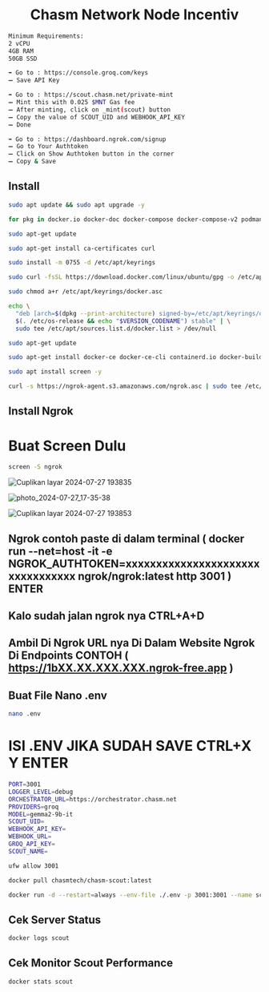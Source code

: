 <h1 align="center">Chasm Network Node Incentiv</h1> 

```bash
Minimum Requirements:
2 vCPU
4GB RAM
50GB SSD
```
```bash
➡️ Go to : https://console.groq.com/keys
➖ Save API Key
```
```bash
➡️ Go to : https://scout.chasm.net/private-mint
➖ Mint this with 0.025 $MNT Gas fee
➖ After minting, click on _mint(scout) button
➖ Copy the value of SCOUT_UID and WEBHOOK_API_KEY
➖ Done
```
```bash
➡️ Go to : https://dashboard.ngrok.com/signup
➖ Go to Your Authtoken
➖ Click on Show Authtoken button in the corner
➖ Copy & Save 
```
## Install
```bash
sudo apt update && sudo apt upgrade -y
```
```bash
for pkg in docker.io docker-doc docker-compose docker-compose-v2 podman-docker containerd runc; do sudo apt-get remove $pkg; done
```
```bash
sudo apt-get update
```
```bash
sudo apt-get install ca-certificates curl
```
```bash
sudo install -m 0755 -d /etc/apt/keyrings
```
```bash
sudo curl -fsSL https://download.docker.com/linux/ubuntu/gpg -o /etc/apt/keyrings/docker.asc
```
```bash
sudo chmod a+r /etc/apt/keyrings/docker.asc
```
```bash
echo \
  "deb [arch=$(dpkg --print-architecture) signed-by=/etc/apt/keyrings/docker.asc] https://download.docker.com/linux/ubuntu \
  $(. /etc/os-release && echo "$VERSION_CODENAME") stable" | \
  sudo tee /etc/apt/sources.list.d/docker.list > /dev/null
```
```bash
sudo apt-get update
```
```bash
sudo apt-get install docker-ce docker-ce-cli containerd.io docker-buildx-plugin docker-compose-plugin
```
```bash
sudo apt install screen -y
```
```bash
curl -s https://ngrok-agent.s3.amazonaws.com/ngrok.asc | sudo tee /etc/apt/trusted.gpg.d/ngrok.asc >/dev/null && echo "deb https://ngrok-agent.s3.amazonaws.com buster main" | sudo tee /etc/apt/sources.list.d/ngrok.list && sudo apt update && sudo apt install ngrok
```
## Install Ngrok
# Buat Screen Dulu 
```bash
screen -S ngrok
```


![Cuplikan layar 2024-07-27 193835](https://github.com/user-attachments/assets/ec5462e8-70cf-490a-abc9-75f47982cf70)

![photo_2024-07-27_17-35-38](https://github.com/user-attachments/assets/9077054e-efd5-4b0e-9fab-ccd201efc26d)

![Cuplikan layar 2024-07-27 193853](https://github.com/user-attachments/assets/701655b1-2f4c-453b-b4f7-da83649c8ae6)

## Ngrok contoh paste di dalam terminal ( docker run --net=host -it -e NGROK_AUTHTOKEN=xxxxxxxxxxxxxxxxxxxxxxxxxxxxxxxxx ngrok/ngrok:latest http 3001 ) ENTER

## Kalo sudah jalan ngrok nya CTRL+A+D

## Ambil Di Ngrok URL nya Di Dalam Website Ngrok Di Endpoints CONTOH ( https://1bXX.XX.XXX.XXX.ngrok-free.app )

## Buat File Nano .env
```bash
nano .env
```

# ISI .ENV JIKA SUDAH SAVE CTRL+X Y ENTER
```bash
PORT=3001
LOGGER_LEVEL=debug
ORCHESTRATOR_URL=https://orchestrator.chasm.net
PROVIDERS=groq
MODEL=gemma2-9b-it
SCOUT_UID=
WEBHOOK_API_KEY=
WEBHOOK_URL=
GROQ_API_KEY=
SCOUT_NAME=
```
```bash
ufw allow 3001
```
```bash
docker pull chasmtech/chasm-scout:latest
```
```bash
docker run -d --restart=always --env-file ./.env -p 3001:3001 --name scout chasmtech/chasm-scout
```
## Cek Server Status
```bash
docker logs scout
```
## Cek Monitor Scout Performance
```bash
docker stats scout
```
